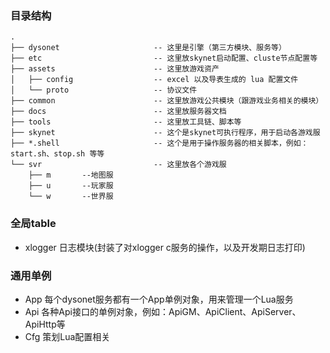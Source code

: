### 目录结构
```
.
├── dysonet                     -- 这里是引擎（第三方模块、服务等）
├── etc                         -- 这里放skynet启动配置、cluste节点配置等
├── assets                      -- 这里放游戏资产
│   ├── config                  -- excel 以及导表生成的 lua 配置文件
│   └── proto                   -- 协议文件
├── common                      -- 这里放游戏公共模块（跟游戏业务相关的模块）
├── docs                        -- 这里放服务器文档
├── tools                       -- 这里放工具链、脚本等
├── skynet                      -- 这个是skynet可执行程序，用于启动各游戏服
├── *.shell                     -- 这个是用于操作服务器的相关脚本，例如：start.sh、stop.sh 等等
└── svr                         -- 这里放各个游戏服
    ├── m       --地图服
    ├── u       --玩家服
    └── w       --世界服
```

### 全局table
- xlogger   日志模块(封装了对xlogger c服务的操作，以及开发期日志打印)


### 通用单例
- App       每个dysonet服务都有一个App单例对象，用来管理一个Lua服务
- Api       各种Api接口的单例对象，例如：ApiGM、ApiClient、ApiServer、ApiHttp等
- Cfg       策划Lua配置相关
